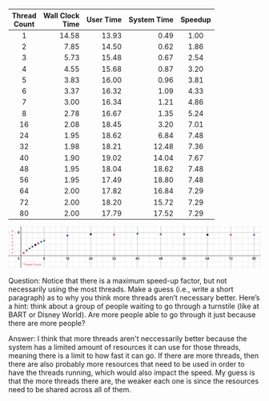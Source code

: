 |Thread<br>Count|Wall Clock<br>Time|User Time|System Time|Speedup|
|:--:|--:|--:|--:|:--:|
|1|14.58|13.93| 0.49|1.00|
|2| 7.85|14.50| 0.62| 1.86|
|3| 5.73|15.48| 0.67| 2.54|
|4| 4.55|15.68| 0.87| 3.20|
|5| 3.83|16.00| 0.96| 3.81|
|6| 3.37|16.32| 1.09| 4.33|
|7| 3.00|16.34| 1.21| 4.86|
|8| 2.78|16.67| 1.35| 5.24|
|16| 2.08|18.45| 3.20| 7.01|
|24| 1.95|18.62| 6.84| 7.48|
|32| 1.98|18.21|12.48| 7.36|
|40| 1.90|19.02|14.04| 7.67|
|48| 1.95|18.04|18.62| 7.48|
|56| 1.95|17.49|18.80| 7.48|
|64| 2.00|17.82|16.84| 7.29|
|72| 2.00|18.20|15.72| 7.29|
|80| 2.00|17.79|17.52| 7.29|

![Speedup Graph](<Speedup Graph.png>)

Question: Notice that there is a maximum speed-up factor, but not necessarily using the most threads. Make a guess (i.e., write a short paragraph) as to why you think more threads aren’t necessary better. Here’s a hint: think about a group of people waiting to go through a turnstile (like at BART or Disney World). Are more people able to go through it just because there are more people?

Answer: I think that more threads aren't neccessarily better because the system has a limited amount of resources it can use for those threads, meaning there is a limit to how fast it can go. If there are more threads, then there are also probably more resources that need to be used in order to have the threads running, which would also impact the speed. My guess is that the more threads there are, the weaker each one is since the resources need to be shared across all of them.
